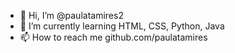 - 👋 Hi, I’m @paulatamires2
- 🌱 I’m currently learning HTML, CSS, Python, Java
- 📫 How to reach me github.com/paulatamires

<!---
paulatamires2/paulatamires2 is a ✨ special ✨ repository because its `README.md` (this file) appears on your GitHub profile.
You can click the Preview link to take a look at your changes.
--->
